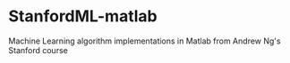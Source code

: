 # StanfordML-matlab
 Machine Learning algorithm implementations in Matlab from Andrew Ng's Stanford course
